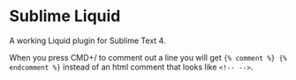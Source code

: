 # Sublime Liquid

A working Liquid plugin for Sublime Text 4.

When you press CMD+/ to comment out a line you will get `{% comment %} {% endcomment %}` instead of an html comment that looks like `<!-- -->`. 

